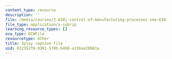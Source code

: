 ```yaml
---
content_type: resource
description: ''
file: /media/courses/2-830j-control-of-manufacturing-processes-sma-6303-spring-2008/832352f89301578bb468a15bae20b81a_R4lUaI7VsK4.vtt
file_type: application/x-subrip
learning_resource_types: []
ocw_type: OCWFile
resourcetype: Other
title: 3play caption file
uid: 832352f8-9301-578b-b468-a15bae20b81a
---
```

